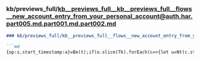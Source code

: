 ### kb/previews_full/kb__previews_full__kb__previews_full__flows__new_account_entry_from_your_personal_account@auth.har.part005.md.part001.md.part002.md

```md
### kb/previews_full/kb__previews_full__flows__new_account_entry_from_your_personal_account@auth.har.part005.md.part001.md (part 002)

```md
{op:s,start_timestamp:a}=Be(t);if(o.slice(Tk).forEach(c=>{let u=Nt(c.startTime),f=Nt(Math.max(0,c.duration));if
```

```

```
